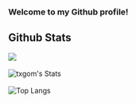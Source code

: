 ### Welcome to my Github profile!<br>
## Github Stats
![](https://komarev.com/ghpvc/?username=txgom&color=ffccff)
<br><br>
![txgom's Stats](https://github-readme-stats.vercel.app/api?username=txgom&theme=vue-dark&show_icons=true&hide_border=true&count_private=true)
<br><br>
![Top Langs](https://github-readme-stats.vercel.app/api/top-langs/?username=txgom&theme=github_dark&layout=compact&border_color=4C8EDA&card_width=445&border_radius=12)
